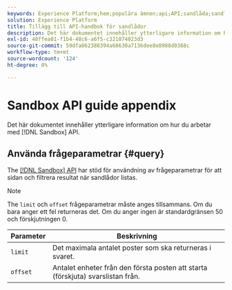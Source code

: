 ```yaml
---
keywords: Experience Platform;hem;populära ämnen;api;API;sandlåda;sandlåda;sandlådor;sandlådor;sandlådor
solution: Experience Platform
title: Tillägg till API-handbok för sandlådor
description: Det här dokumentet innehåller ytterligare information om hur du arbetar med sandbox-API:t.
exl-id: 48ffea01-f1b4-48c6-a6f5-c321074023d3
source-git-commit: 59dfa862388394a68630a7136dee8e8988d0368c
workflow-type: tm+mt
source-wordcount: '124'
ht-degree: 0%

---
```


# Sandbox API guide appendix

Det här dokumentet innehåller ytterligare information om hur du arbetar med [!DNL Sandbox] API.

## Använda frågeparametrar {#query}

The [[!DNL Sandbox] API](https://www.adobe.io/experience-platform-apis/references/sandbox) har stöd för användning av frågeparametrar för att sidan och filtrera resultat när sandlådor listas.

>[!NOTE]
>
>The `limit` och `offset` frågeparametrar måste anges tillsammans. Om du bara anger ett fel returneras det. Om du anger ingen är standardgränsen 50 och förskjutningen 0.

| Parameter | Beskrivning |
| --- | --- |
| `limit` | Det maximala antalet poster som ska returneras i svaret. |
| `offset` | Antalet enheter från den första posten att starta (förskjuta) svarslistan från. |

